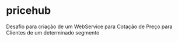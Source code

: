 # pricehub
Desafio para criação de um WebService para Cotação de Preço para Clientes de um determinado segmento
